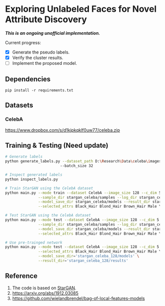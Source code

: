 # Exploring Unlabeled Faces for Novel Attribute Discovery

***This is an ongoing unofficial implementation.***

Current progress:
+ [x] Generate the pseudo labels.
+ [x] Verify the cluster results.
+ [ ] Implement the proposed model.

## Dependencies
`pip install -r requirements.txt`

## Datasets
### CelebA
https://www.dropbox.com/s/d1kjpkqklf0uw77/celeba.zip

## Training & Testing (Need update)
```sh
# Generate labels
python generate_labels.py --dataset_path D:\Research\Data\celeba\images 
                         --batch_size 32

# Inspect generated labels
python inspect_labels.py

# Train StarGAN using the CelebA dataset
python main.py --mode train --dataset CelebA --image_size 128 --c_dim 5 \
               --sample_dir stargan_celeba/samples --log_dir stargan_celeba/logs \
               --model_save_dir stargan_celeba/models --result_dir stargan_celeba/results \
               --selected_attrs Black_Hair Blond_Hair Brown_Hair Male Young

# Test StarGAN using the CelebA dataset
python main.py --mode test --dataset CelebA --image_size 128 --c_dim 5 \
               --sample_dir stargan_celeba/samples --log_dir stargan_celeba/logs \
               --model_save_dir stargan_celeba/models --result_dir stargan_celeba/results \
               --selected_attrs Black_Hair Blond_Hair Brown_Hair Male Young

# Use pre-trainged network
python main.py --mode test --dataset CelebA --image_size 128 --c_dim 5 \
               --selected_attrs Black_Hair Blond_Hair Brown_Hair Male Young \
               --model_save_dir='stargan_celeba_128/models' \
               --result_dir='stargan_celeba_128/results'
```


## Reference
1. The code is based on [StarGAN](https://github.com/yunjey/StarGAN).
2. https://arxiv.org/abs/1912.03085
3. https://github.com/wielandbrendel/bag-of-local-features-models